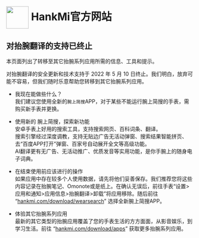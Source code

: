 
# [<img src="https://www.hankmi.com/favicon.ico" width="60" height="60" align="center" />](https://www.hankmi.com) HankMi官方网站

## 对抬腕翻译的支持已终止
本页面列出了转移至其它抬腕系列应用所需的信息、工具和提示。  
  
对抬腕翻译的安全更新和技术支持于 2022 年 5 月 10 日终止。我们明白，放弃可能不容易，但我们随时乐意帮助您转移到其它抬腕系列应用。
  
* 我现在能做些什么？  
我们建议您使用全新的`腕上简搜`APP，对于某些不能运行腕上简搜的手表，需购买新手表并更换。

* 使用新的 腕上简搜，探索新功能  
安卓手表上好用的搜索工具，支持搜索网页、百科词条、翻译。  
搜索引擎经过深度调教，支持无贴边广告无活动弹窗、搜索结果智能拼页、去“百度APP打开”弹窗、百家号自动展开全文等高级功能。  
AI翻译更有无广告、无活动推广、优质发音等实用功能，是你手腕上的随身电子词典。  
  
* 在结束使用前应该进行的操作  
如果应用中存在较多个人使用数据，请先将他们妥善保存。我们推荐您将这些内容记录在抬腕笔记、Omonote或是纸上。在确认无误后，前往手表“设置>应用和通知>应用信息>抬腕翻译>卸载”将应用移除。随后前往 “[hankmi.com/download/wearsearch](wearsearch.md)” 选择全新腕上简搜APP。
  
* 体验其它抬腕系列应用  
最新的其它类型的抬腕应用覆盖了您的手表生活的方方面面，从影音娱乐，到学习生活。前往 “[hankmi.com/download/apps](apps.md)” 获取更多抬腕系列应用。
